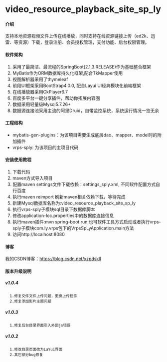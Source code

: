 # video_resource_playback_site_sp_ly

#### 介绍
支持本地资源视频文件上传在线播放，同时支持在线资源链接上传（ed2k、迅雷、等资源）下载，登录注册、会员授权管理，支付功能、后台权限管理。


#### 软件架构
1. 采用了最简洁、最流程的SpringBoot(2.1.3.RELEASE)作为基础整合框架
2. MyBatis作为ORM数据库持久化框架,配合TkMapper使用
3. 视图解析器采用了thymeleaf 
4. 前段UI框架采用BootStrap4.0.0, 配合Layui UI经典模块化前端框架
5. 在线播放器采用CkPlayer6.7
6. 百度多平台一键分享插件，帮助你拓展内容圈
7. 数据采用轻量级Mysql5.7.26+
8. 数据源连接池采用主流的阿里Druid，自带监控系统，系统运行情况一览无余

#### 工程结构
- mybatis-gen-plugins：为该项目需要生成底层dao、mapper、model时的附加插件
- vrps-sply: 为该项目的主项目代码

#### 安装使用教程

1. 下载代码
2. maven方式导入项目
3. 配置maven settings文件下载依赖：settings_sply.xml, 不同软件配置方式自行百度
4. 执行maven reimport 刷新maven相关依赖下载，等待完成
5. 新建Mysql数据库名称为:video_resource_playback_site_sp_ly
6. 执行vrps-sply子模块sql目录下数据库脚本
7. 修改application-loc.properties中的数据库连接信息
8. 执行maven插件:mvn spring-boot:run,也可软件工具方式启动或者执行vrps-sply子模块com.ly.vrps包下的VrpsSpLyApplication.main方法
9. 访问http://localhost:8080

#### 博客
我的CSDN博客：https://blog.csdn.net/xzpdskll

#### 版本升级说明

##### v1.0.4

````
  1.修复文件文件上传问题，更换上传控件
  2.修复添加影片主题问题
````

##### v1.0.3
````
  1.修复后台目录界面引入外部js错误
````

##### v1.0.2
````
  1.修改目录页面改为LaYui界面
  2.其它部分bug修复
````
